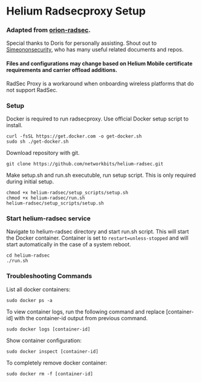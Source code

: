 # Helium Radsecproxy Setup

### Adapted from [orion-radsec](https://github.com/google-area120/orion-radsec).
 
Special thanks to Doris for personally assisting. Shout out to [Simeononsecurity](https://github.com/simeononsecurity), who has many useful related documents and repos.


#### Files and configurations may change based on Helium Mobile certificate requirements and carrier offload additions.

RadSec Proxy is a workaround when onboarding wireless platforms that do not support RadSec.

### Setup

Docker is required to run radsecproxy. Use official Docker setup script to install.

```
curl -fsSL https://get.docker.com -o get-docker.sh
sudo sh ./get-docker.sh
 ```

Download repository with git.

```
git clone https://github.com/networkbits/helium-radsec.git
```



Make setup.sh and run.sh executuble, run setup script. This is only required during initial setup.

```
chmod +x helium-radsec/setup_scripts/setup.sh
chmod +x helium-radsec/run.sh
helium-radsec/setup_scripts/setup.sh
```

### Start helium-radsec service

Navigate to helium-radsec directory and start run.sh script. This will start the Docker container. Container is set to ``restart=unless-stopped`` and will start automatically in the case of a system reboot.

```
cd helium-radsec
./run.sh
```

### Troubleshooting Commands

List all docker containers:

``
sudo docker ps -a
``

To view container logs, run the following command and replace [container-id] with the container-id output from previous command.

``
sudo docker logs [container-id]
``

Show container configuration:

``
sudo docker inspect [container-id]
``

To completely remove docker container:

``
sudo docker rm -f [container-id]
``
